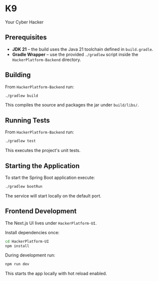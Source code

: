 # K9
Your Cyber Hacker

## Prerequisites

- **JDK 21** – the build uses the Java 21 toolchain defined in `build.gradle`.
- **Gradle Wrapper** – use the provided `./gradlew` script inside the `HackerPlatform-Backend` directory.

## Building

From `HackerPlatform-Backend` run:

```bash
./gradlew build
```

This compiles the source and packages the jar under `build/libs/`.

## Running Tests

From `HackerPlatform-Backend` run:

```bash
./gradlew test
```

This executes the project's unit tests.

## Starting the Application

To start the Spring Boot application execute:

```bash
./gradlew bootRun
```

The service will start locally on the default port.

## Frontend Development

The Next.js UI lives under `HackerPlatform-UI`.

Install dependencies once:

```bash
cd HackerPlatform-UI
npm install
```

During development run:

```bash
npm run dev
```

This starts the app locally with hot reload enabled.
